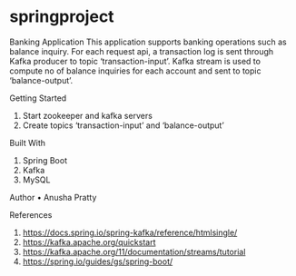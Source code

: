 # springproject

Banking Application
	This application supports banking operations such as balance inquiry. For each request api, a transaction log is sent through Kafka producer to topic ‘transaction-input’. Kafka stream is used to compute no of balance inquiries for each account and sent to topic ‘balance-output’.

Getting Started
1)	Start zookeeper and kafka servers
2)	Create topics ‘transaction-input’ and ‘balance-output’	

Built With
1)	Spring Boot
2)	Kafka  
3)	MySQL

Author
•	Anusha Pratty

References
1) https://docs.spring.io/spring-kafka/reference/htmlsingle/
2) https://kafka.apache.org/quickstart
3) https://kafka.apache.org/11/documentation/streams/tutorial
4) https://spring.io/guides/gs/spring-boot/
